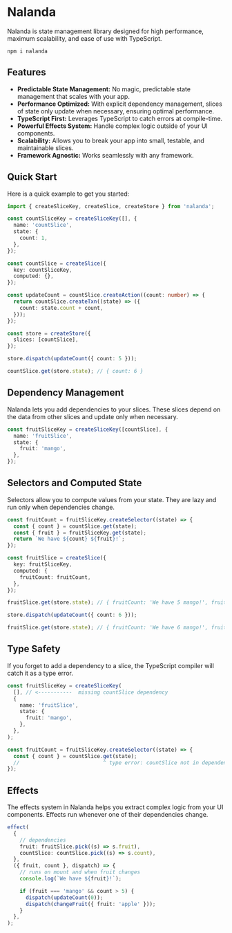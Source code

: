 # Nalanda

Nalanda is state management library designed for high performance, maximum scalability, and ease of use with TypeScript.

```
npm i nalanda
```

## Features

- **Predictable State Management:** No magic, predictable state management that scales with your app.
- **Performance Optimized:** With explicit dependency management, slices of state only update when necessary, ensuring optimal performance.
- **TypeScript First:** Leverages TypeScript to catch errors at compile-time.
- **Powerful Effects System:** Handle complex logic outside of your UI components.
- **Scalability:** Allows you to break your app into small, testable, and maintainable slices.
- **Framework Agnostic:** Works seamlessly with any framework.

## Quick Start

Here is a quick example to get you started:

```ts
import { createSliceKey, createSlice, createStore } from 'nalanda';

const countSliceKey = createSliceKey([], {
  name: 'countSlice',
  state: {
    count: 1,
  },
});

const countSlice = createSlice({
  key: countSliceKey,
  computed: {},
});

const updateCount = countSlice.createAction((count: number) => {
  return countSlice.createTxn((state) => ({
    count: state.count + count,
  }));
});

const store = createStore({
  slices: [countSlice],
});

store.dispatch(updateCount({ count: 5 }));

countSlice.get(store.state); // { count: 6 }
```

## Dependency Management

Nalanda lets you add dependencies to your slices. These slices depend on the data from other slices and update only when necessary.

```ts
const fruitSliceKey = createSliceKey([countSlice], {
  name: 'fruitSlice',
  state: {
    fruit: 'mango',
  },
});
```

## Selectors and Computed State

Selectors allow you to compute values from your state. They are lazy and run only when dependencies change.

```ts
const fruitCount = fruitSliceKey.createSelector((state) => {
  const { count } = countSlice.get(state);
  const { fruit } = fruitSliceKey.get(state);
  return `We have ${count} ${fruit}!`;
});

const fruitSlice = createSlice({
  key: fruitSliceKey,
  computed: {
    fruitCount: fruitCount,
  },
});

fruitSlice.get(store.state); // { fruitCount: 'We have 5 mango!', fruit: 'mango' }

store.dispatch(updateCount({ count: 6 }));

fruitSlice.get(store.state); // { fruitCount: 'We have 6 mango!', fruit: 'mango' }
```

## Type Safety

If you forget to add a dependency to a slice, the TypeScript compiler will catch it as a type error.

```ts
const fruitSliceKey = createSliceKey(
  [], // <-----------  missing countSlice dependency
  {
    name: 'fruitSlice',
    state: {
      fruit: 'mango',
    },
  },
);

const fruitCount = fruitSliceKey.createSelector((state) => {
  const { count } = countSlice.get(state);
  //                           ^ type error: countSlice not in dependency list
});
```

## Effects

The effects system in Nalanda helps you extract complex logic from your UI components. Effects run whenever one of their dependencies change.

```ts
effect(
  {
    // dependencies
    fruit: fruitSlice.pick((s) => s.fruit),
    countSlice: countSlice.pick((s) => s.count),
  },
  ({ fruit, count }, dispatch) => {
    // runs on mount and when fruit changes
    console.log(`We have ${fruit}!`);

    if (fruit === 'mango' && count > 5) {
      dispatch(updateCount(0));
      dispatch(changeFruit({ fruit: 'apple' }));
    }
  },
);
```
